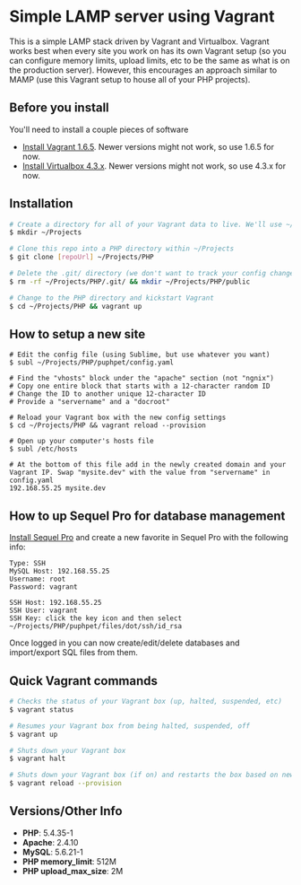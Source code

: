 # Simple LAMP server using Vagrant

This is a simple LAMP stack driven by Vagrant and Virtualbox. Vagrant works best when every site you work on has its own Vagrant setup (so you can configure memory limits, upload limits, etc to be the same as what is on the production server). However, this encourages an approach similar to MAMP (use this Vagrant setup to house all of your PHP projects).

## Before you install

You'll need to install a couple pieces of software

- [Install Vagrant 1.6.5](https://releases.hashicorp.com/vagrant/1.6.5/vagrant_1.6.5.dmg). Newer versions might not work, so use 1.6.5 for now.
- [Install Virtualbox 4.3.x](https://www.virtualbox.org/wiki/Download_Old_Builds_4_3). Newer versions might not work, so use 4.3.x for now.

## Installation

```sh
# Create a directory for all of your Vagrant data to live. We'll use ~/Projects for this tutorial
$ mkdir ~/Projects

# Clone this repo into a PHP directory within ~/Projects
$ git clone [repoUrl] ~/Projects/PHP

# Delete the .git/ directory (we don't want to track your config changes) and create the ~/Projects/PHP/public where your sites will live
$ rm -rf ~/Projects/PHP/.git/ && mkdir ~/Projects/PHP/public

# Change to the PHP directory and kickstart Vagrant
$ cd ~/Projects/PHP && vagrant up
```

## How to setup a new site

```
# Edit the config file (using Sublime, but use whatever you want)
$ subl ~/Projects/PHP/puphpet/config.yaml

# Find the "vhosts" block under the "apache" section (not "ngnix")
# Copy one entire block that starts with a 12-character random ID
# Change the ID to another unique 12-character ID
# Provide a "servername" and a "docroot"

# Reload your Vagrant box with the new config settings
$ cd ~/Projects/PHP && vagrant reload --provision

# Open up your computer's hosts file
$ subl /etc/hosts

# At the bottom of this file add in the newly created domain and your Vagrant IP. Swap "mysite.dev" with the value from "servername" in config.yaml
192.168.55.25 mysite.dev
```

## How to up Sequel Pro for database management

[Install Sequel Pro](http://www.sequelpro.com/) and create a new favorite in Sequel Pro with the following info:

```
Type: SSH
MySQL Host: 192.168.55.25
Username: root
Password: vagrant

SSH Host: 192.168.55.25
SSH User: vagrant
SSH Key: click the key icon and then select ~/Projects/PHP/puphpet/files/dot/ssh/id_rsa
```

Once logged in you can now create/edit/delete databases and import/export SQL files from them.

## Quick Vagrant commands

```sh
# Checks the status of your Vagrant box (up, halted, suspended, etc)
$ vagrant status

# Resumes your Vagrant box from being halted, suspended, off
$ vagrant up

# Shuts down your Vagrant box
$ vagrant halt

# Shuts down your Vagrant box (if on) and restarts the box based on new config changes in config.yaml
$ vagrant reload --provision
```

## Versions/Other Info
- **PHP**: 5.4.35-1
- **Apache**: 2.4.10
- **MySQL**: 5.6.21-1
- **PHP memory_limit**: 512M
- **PHP upload_max_size**: 2M
